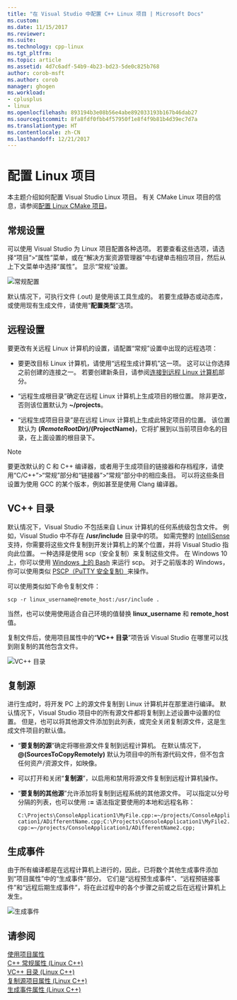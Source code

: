 ```yaml
---
title: "在 Visual Studio 中配置 C++ Linux 项目 | Microsoft Docs"
ms.custom: 
ms.date: 11/15/2017
ms.reviewer: 
ms.suite: 
ms.technology: cpp-linux
ms.tgt_pltfrm: 
ms.topic: article
ms.assetid: 4d7c6adf-54b9-4b23-bd23-5de0c825b768
author: corob-msft
ms.author: corob
manager: ghogen
ms.workload:
- cplusplus
- linux
ms.openlocfilehash: 893194b3e08b56e4abe892033193b167b46dab27
ms.sourcegitcommit: 8fa8fdf0fbb4f57950f1e8f4f9b81b4d39ec7d7a
ms.translationtype: HT
ms.contentlocale: zh-CN
ms.lasthandoff: 12/21/2017
---
```

# <a name="configure-a-linux-project"></a>配置 Linux 项目
本主题介绍如何配置 Visual Studio Linux 项目。 有关 CMake Linux 项目的信息，请参阅[配置 Linux CMake 项目](cmake-linux-project.md)。

## <a name="general-settings"></a>常规设置
可以使用 Visual Studio 为 Linux 项目配置各种选项。  若要查看这些选项，请选择“项目”>“属性”菜单，或在“解决方案资源管理器”中右键单击相应项目，然后从上下文菜单中选择“属性”。 显示“常规”设置。

![常规配置](media/settings_general.png)

默认情况下，可执行文件 (.out) 是使用该工具生成的。  若要生成静态或动态库，或使用现有生成文件，请使用“**配置类型**”选项。

## <a name="remote-settings"></a>远程设置
要更改有关远程 Linux 计算机的设置，请配置“常规”设置中出现的远程选项：

* 要更改目标 Linux 计算机，请使用“远程生成计算机”这一项。  这可以让你选择之前创建的连接之一。  若要创建新条目，请参阅[连接到远程 Linux 计算机](connect-to-your-remote-linux-computer.md)部分。

* “远程生成根目录”确定在远程 Linux 计算机上生成项目的根位置。  除非更改，否则该位置默认为 **~/projects**。

* “远程生成项目目录”是在远程 Linux 计算机上生成此特定项目的位置。  该位置默认为 **$(RemoteRootDir)/$(ProjectName)**，它将扩展到以当前项目命名的目录，在上面设置的根目录下。

> [!NOTE]
> 要更改默认的 C 和 C++ 编译器，或者用于生成项目的链接器和存档程序，请使用“C/C++”>“常规”部分和“链接器”>“常规”部分中的相应条目。  可以将这些条目设置为使用 GCC 的某个版本，例如甚至是使用 Clang 编译器。

## <a name="vc-directories"></a>VC++ 目录
默认情况下，Visual Studio 不包括来自 Linux 计算机的任何系统级包含文件。  例如，Visual Studio 中不存在 **/usr/include** 目录中的项。  如需完整的 [IntelliSense](/visualstudio/ide/using-intellisense) 支持，你需要将这些文件复制到开发计算机上的某个位置，并将 Visual Studio 指向此位置。  一种选择是使用 scp（安全复制）来复制这些文件。  在 Windows 10 上，你可以使用 [Windows 上的 Bash](https://msdn.microsoft.com/commandline/wsl/about) 来运行 scp。  对于之前版本的 Windows，你可以使用类似 [PSCP（PuTTY 安全复制）](http://www.chiark.greenend.org.uk/~sgtatham/putty/download.html)来操作。

可以使用类似如下命令复制文件：

`scp -r linux_username@remote_host:/usr/include .`

当然，也可以使用使用适合自己环境的值替换 **linux_username** 和 **remote_host** 值。

复制文件后，使用项目属性中的“**VC++ 目录**”项告诉 Visual Studio 在哪里可以找到刚复制的其他包含文件。

![VC++ 目录](media/settings_directories.png)

## <a name="copy-sources"></a>复制源
进行生成时，将开发 PC 上的源文件复制到 Linux 计算机并在那里进行编译。  默认情况下，Visual Studio 项目中的所有源文件都将复制到上述设置中设置的位置。  但是，也可以将其他源文件添加到此列表，或完全关闭复制源文件，这是生成文件项目的默认值。

* “**要复制的源**”确定将哪些源文件复制到远程计算机。  在默认情况下，**@(SourcesToCopyRemotely)** 默认为项目中的所有源代码文件，但不包含任何资产/资源文件，如映像。

* 可以打开和关闭“**复制源**”，以启用和禁用将源文件复制到远程计算机操作。

* “**要复制的其他源**”允许添加将复制到远程系统的其他源文件。  可以指定以分号分隔的列表，也可以使用 **:=** 语法指定要使用的本地和远程名称：

  `C:\Projects\ConsoleApplication1\MyFile.cpp:=~/projects/ConsoleApplication1/ADifferentName.cpp;C:\Projects\ConsoleApplication1\MyFile2.cpp:=~/projects/ConsoleApplication1/ADifferentName2.cpp;`

## <a name="build-events"></a>生成事件
由于所有编译都是在远程计算机上进行的，因此，已将数个其他生成事件添加到“项目属性”中的“生成事件”部分。  它们是“远程预生成事件”、“远程预链接事件”和“远程后期生成事件”，将在此过程中的各个步骤之前或之后在远程计算机上发生。

![生成事件](media/settings_buildevents.png)

## <a name="see-also"></a>请参阅
[使用项目属性](../ide/working-with-project-properties.md)  
[C++ 常规属性 (Linux C++)](../linux/prop-pages/general-linux.md)  
[VC++ 目录 (Linux C++)](../linux/prop-pages/directories-linux.md)  
[复制源项目属性 (Linux C++)](../linux/prop-pages/copy-sources-project.md)  
[生成事件属性 (Linux C++)](../linux/prop-pages/build-events-linux.md)